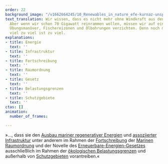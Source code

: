```yaml
---
order: 22
background_image: "/v1662664245/10_Renewables_in_nature_efe-kurnaz-unsplash_2_nsnjrm_pp5muj.jpg"
text_translation: Wir wissen, dass es nicht mehr ohne Windkraft aus den Meeren geht.
  Aber wenn wir schon 70 Gigawatt reinrammen wollen, müssen wir auf ein paar militärische
  Übungsmanöver, Fischereizonen und Ölbohrungen verzichten. Denn noch mehr als schon
  viel zu viel ist zu viel.
explanations:
- title: Energie
  text: ''
- title: Infrastruktur
  text: ''
- title: Fortschreibung
  text: ''
- title: Raumordnung
  text: ''
- title: Gesetz
  text: ''
- title: Belastungsgrenzen
  text: ''
- title: Schutzgebiete
  text: ''
ctas: []
animation:
  number_of_frames: 

---
```

»…, dass sie den [Ausbau mariner regenerativer Energien](# "Energie") und [assoziierter Infrastruktur](# "Infrastruktur") unter anderem im Rahmen der [Fortschreibung](# "Fortschreibung") der [Marinen Raumordnung](# "Raumordnung") und der Novelle des [Erneuerbare-Energien-Gesetzes](# "Gesetz") ausschließlich im Rahmen der [ökologischen Belastungsgrenzen](# "Belastungsgrenzen") und außerhalb von [Schutzgebieten](# "Schutzgebiete") vorantreiben.«